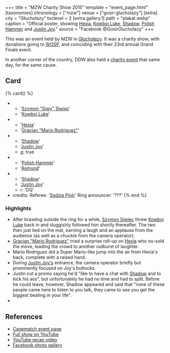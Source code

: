 +++
title = "MZW Charity Show 2015"
template = "event_page.html"
[taxonomies]
chronology = ["mzw"]
venue = ["gosir-glucholazy"]
[extra]
city = "Głuchołazy"
toclevel = 2
[extra.gallery.1]
path = "plakat.webp"
caption = "Official poster, showing [Hexia](@/w/hexia.md), [Kowboj Luke](@/w/red-thunder.md), [Shadow](@/w/shadow.md), [Polish Hammer](@/w/jedrus-bulecka.md) and [Justin Joy](@/w/justin-joy.md)."
source = "Facebook @GosirGlucholazy"
+++

This was an event held by MZW in [Głuchołazy](@/v/gosir-glucholazy.md). It was a charity show, with donations going to [WOŚP][wosp], and coinciding with their 23rd annual Grand Finale event.

In another corner of the country, DDW also held a [charity event](@/e/ddw/2015-01-11-ddw-wrestling-art.md) that same day, for the same cause.

## Card

{% card() %}
- - '[Szymon "Siwy" Siwiec](@/w/szymon-siwiec.md)'
  - '[Kowboj Luke](@/w/red-thunder.md)'
- - '[Hexia](@/w/hexia.md)'
  - '[Gracjan "Mario Rodriguez"](@/w/kripto.md)'
- - '[Shadow](@/w/shadow.md)'
  - '[Justin Joy](@/w/justin-joy.md)'
  - g: true
- - '[Polish Hammer](@/w/jedrus-bulecka.md)'
  - '[Asmund](@/w/asmund.md)'
- - '[Shadow](@/w/shadow.md)'
  - '[Justin Joy](@/w/justin-joy.md)'
  - r: 'DQ'
- credits:
    Referee: '[Sędzia Piotr](@/w/mr-b.md)'
    Ring announcer: '???'
{% end %}

### Highlights

* After brawling outside the ring for a while, [Szymon Siwiec](@/w/szymon-siwiec.md) threw [Kowboj Luke](@/w/red-thunder.md) back in and sluggishly followed him shortly thereafter. The two then just lied on the mat, earning a laugh and an applause from the audience (as well as a chuckle from the camera operator).
* [Gracjan "Mario Rodriguez"](@/w/kripto.md) tried a surprise roll-up on [Hexia](@/w/hexia.md) who no-sold the move, leading the crowd to another outburst of laughter.
* Mario Rodriguez did a Super Mario-like jump into the air from Hexia's back, complete with a raised hand.
* During [Justin Joy's](@/w/justin-joy.md) entrance, the camera operator briefly but prominently focused on Joy's buttocks.
* Justin cut a promo saying he'd "like to have a chat with [Shadow](@/w/shadow.md) and to kick his ass", but unfortunately he had no time and had to split. Before he could leave, however, Shadow appeared and said that "none of these people came here to listen to you talk, they came to see you get the biggest beating in your life".
* 

## References

* [Cagematch event page](https://www.cagematch.net/?id=1&nr=153092)
* [Full show on YouTube](https://www.youtube.com/watch?v=2IaA9_sT6Fo)
* [YouTube recap video](https://youtu.be/R_abTj1_mGc)
* [Facebook photo gallery](https://www.facebook.com/share/xm7GoztcP3nvCT24/)

[wosp]: https://en.wikipedia.org/wiki/Great_Orchestra_of_Christmas_Charity
